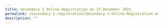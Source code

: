 ```yaml
---
title: Secondary 1 Online Registration on 23 December 2021
permalink: /secondary-1-registration/Secondary-1-Online-Registration-on-23-December-2021/
description: ""
---
```

